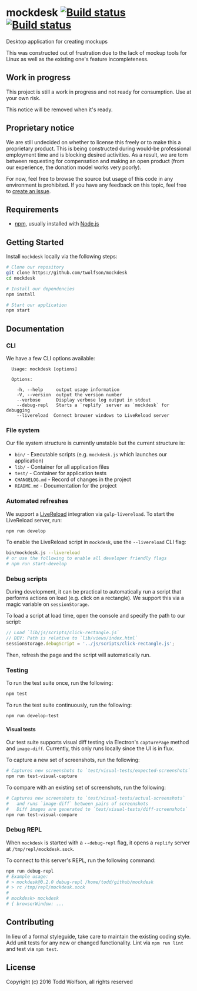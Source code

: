 # mockdesk [![Build status](https://travis-ci.org/twolfson/mockdesk.svg?branch=master)](https://travis-ci.org/twolfson/mockdesk) [![Build status](https://ci.appveyor.com/api/projects/status/r44mu999ts6fa4j7/branch/master?svg=true)](https://ci.appveyor.com/project/twolfson/mockdesk/branch/master)

Desktop application for creating mockups

This was constructed out of frustration due to the lack of mockup tools for Linux as well as the existing one's feature incompleteness.

## Work in progress
This project is still a work in progress and not ready for consumption. Use at your own risk.

This notice will be removed when it's ready.

## Proprietary notice
We are still undecided on whether to license this freely or to make this a proprietary product. This is being constructed during would-be professional employment time and is blocking desired activities. As a result, we are torn between requesting for compensation and making an open product (from our experience, the donation model works very poorly).

For now, feel free to browse the source but usage of this code in any environment is prohibited. If you have any feedback on this topic, feel free to [create an issue](https://github.com/twolfson/mockdesk/issues/new).

## Requirements
- [npm][], usually installed with [Node.js][]

[npm]: http://npmjs.org/
[Node.js]: http://nodejs.org/

## Getting Started
Install `mockdesk` locally via the following steps:

```bash
# Clone our repository
git clone https://github.com/twolfson/mockdesk
cd mockdesk

# Install our dependencies
npm install

# Start our application
npm start
```

## Documentation
### CLI
We have a few CLI options available:

```
  Usage: mockdesk [options]

  Options:

    -h, --help     output usage information
    -V, --version  output the version number
    --verbose      Display verbose log output in stdout
    --debug-repl   Starts a `replify` server as `mockdesk` for debugging
    --livereload  Connect browser windows to LiveReload server
```

### File system
Our file system structure is currently unstable but the current structure is:

- `bin/` - Executable scripts (e.g. `mockdesk.js` which launches our application)
- `lib/` - Container for all application files
- `test/` - Container for application tests
- `CHANGELOG.md` - Record of changes in the project
- `README.md` - Documentation for the project

### Automated refreshes
We support a [LiveReload][] integration via `gulp-livereload`. To start the LiveReload server, run:

```bash
npm run develop
```

To enable the LiveReload script in `mockdesk`, use the `--livereload` CLI flag:

```bash
bin/mockdesk.js --livereload
# or use the following to enable all developer friendly flags
# npm run start-develop
```

[LiveReload]: http://livereload.com/

### Debug scripts
During development, it can be practical to automatically run a script that performs actions on load (e.g. click on a rectangle). We support this via a magic variable on `sessionStorage`.

To load a script at load time, open the console and specify the path to our script:

```js
// Load `lib/js/scripts/click-rectangle.js`
// DEV: Path is relative to `lib/views/index.html`
sessionStorage.debugScript = '../js/scripts/click-rectangle.js';
```

Then, refresh the page and the script will automatically run.

### Testing
To run the test suite once, run the following:

```bash
npm test
```

To run the test suite continuously, run the following:

```bash
npm run develop-test
```

#### Visual tests
Our test suite supports visual diff testing via Electron's `capturePage` method and `image-diff`. Currently, this only runs locally since the UI is in flux.

To capture a new set of screenshots, run the following:

```bash
# Captures new screenshots to `test/visual-tests/expected-screenshots`
npm run test-visual-capture
```

To compare with an existing set of screenshots, run the following:

```bash
# Captures new screenshots to `test/visual-tests/actual-screenshots`
#   and runs `image-diff` between pairs of screenshots
#   Diff images are generated to `test/visual-tests/diff-screenshots`
npm run test-visual-compare
```

### Debug REPL
When `mockdesk` is started with a `--debug-repl` flag, it opens a `replify` server at `/tmp/repl/mockdesk.sock`.

To connect to this server's REPL, run the following command:

```bash
npm run debug-repl
# Example usage:
# > mockdesk@0.2.0 debug-repl /home/todd/github/mockdesk
# > rc /tmp/repl/mockdesk.sock
#
# mockdesk> mockdesk
# { browserWindow: ...
```

## Contributing
In lieu of a formal styleguide, take care to maintain the existing coding style. Add unit tests for any new or changed functionality. Lint via `npm run lint` and test via `npm test`.

## License
Copyright (c) 2016 Todd Wolfson, all rights reserved
